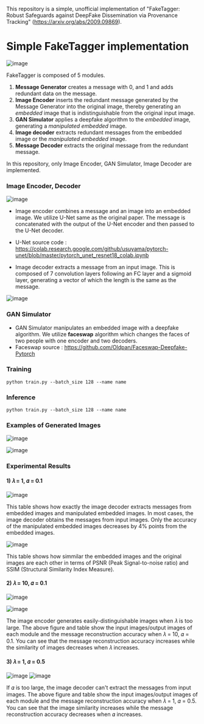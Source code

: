 
 This repository is a simple, unofficial implementation of "FakeTagger: Robust Safeguards against DeepFake Dissemination via Provenance Tracking" (https://arxiv.org/abs/2009.09869).

# Simple FakeTagger implementation

![image](https://user-images.githubusercontent.com/77950714/173223624-f2afc2b4-500f-4ee2-81f2-11a7b1c0b4f4.png)

 FakeTagger is composed of 5 modules.
 
 1. **Message Generator** creates a message with 0, and 1 and adds redundant data on the message.
 2. **Image Encoder** inserts the redundant message generated by the Message Generator into the original image, thereby generating an *embedded* image that is indistinguishable from the original input image.
 3. **GAN Simulator** applies a deepfake algorithm to the *embedded* image, generating a *manipulated embedded* image.
 4. **Image decoder** extracts redundant messages from the embedded image or the *manipulated embedded* image.
 5. **Message Decoder** extracts the original message from the redundant message.

 In this repository, only Image Encoder, GAN Simulator, Image Decoder are implemented.
 
 ### Image Encoder, Decoder
 ![image](https://user-images.githubusercontent.com/77950714/173226563-75952226-d58b-4320-b3a8-b49b37f9af2b.png)

  - Image encoder combines a message and an image into an embedded image. We utilize U-Net same as the original paper. The message is concatenated with the output of the U-Net encoder and then passed to the U-Net decoder.
  
  - U-Net source code : https://colab.research.google.com/github/usuyama/pytorch-unet/blob/master/pytorch_unet_resnet18_colab.ipynb
  
  - Image decoder extracts a message from an input image. This is composed of 7 convolution layers following an FC layer and a sigmoid layer, generating a vector of which the length is the same as the message.
 
 ![image](https://user-images.githubusercontent.com/77950714/173226674-ac13c08f-9a8a-416c-8862-282524e358f2.png)

### GAN Simulator
-  GAN Simulator manipulates an embedded image with a deepfake algorithm. We utilize **faceswap** algorithm which changes the faces of two people with one encoder and two decoders.
-  Faceswap source : https://github.com/Oldpan/Faceswap-Deepfake-Pytorch

### Training

```
python train.py --batch_size 128 --name name
```

### Inference

```
python train.py --batch_size 128 --name name
```
 
 ### Examples of Generated Images
 
 ![image](https://user-images.githubusercontent.com/77950714/173226638-e1ee9f6b-d5df-4a46-9b77-138a7d05b3ce.png)

![image](https://user-images.githubusercontent.com/77950714/173226646-2e10034c-a593-42a9-ae54-ff5c4cb1847e.png)


 ### Experimental Results
 
 #### 1) 𝜆 = 1, 𝛼 = 0.1
 ![image](https://user-images.githubusercontent.com/77950714/173226808-37daa08a-b233-49ce-aeb2-34a07351e9a4.png)

 This table shows how exactly the image decoder extracts messages from embedded images and manipulated embedded images. In most cases, the image decoder obtains the messages from input images. Only the accuracy of the manipulated embedded images decreases by 4% points from the embedded images.

 ![image](https://user-images.githubusercontent.com/77950714/173226813-52a25ecc-56ca-402b-8174-058f1ed1a611.png)

 This table shows how simmilar the embedded images and the original images are each other in terms of PSNR (Peak Signal-to-noise ratio) and SSIM (Structural Similarity Index Measure).

 #### 2) 𝜆 = 10, 𝛼 = 0.1
 ![image](https://user-images.githubusercontent.com/77950714/173226839-f26c00ce-b347-4392-adac-67fdab1ba600.png)

![image](https://user-images.githubusercontent.com/77950714/173226843-dc7677b7-264e-4cd0-9a75-571ba746ff56.png)

  The image encoder generates easily-distinguishable images when 𝜆 is too large. The above figure and table show the input images/output images of each module and the message reconstruction accuracy when 𝜆 = 10, 𝛼 = 0.1. You can see that the message reconstruction accuracy increases while the similarity of images decreases when 𝜆 increases.


 #### 3) 𝜆 = 1, 𝛼 = 0.5
 ![image](https://user-images.githubusercontent.com/77950714/173226866-6539001a-ee3a-4553-afa4-d227ebdc4e50.png)
 ![image](https://user-images.githubusercontent.com/77950714/173226869-7ade5cc2-2480-46e6-a4bb-6b3915197771.png)
 
 If 𝛼 is too large, the image decoder can't extract the messages from input images. The above figure and table show the input images/output images of each module and the message reconstruction accuracy when 𝜆 = 1, 𝛼 = 0.5. You can see that the image similarity increases while the message reconstruction accuracy decreases when 𝛼 increases.
